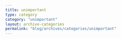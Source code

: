 ```yaml
---
title: unimportant
type: category
category: "unimportant"
layout: archive-categories
permalink: "blog/archives/categories/unimportant"
---
```


